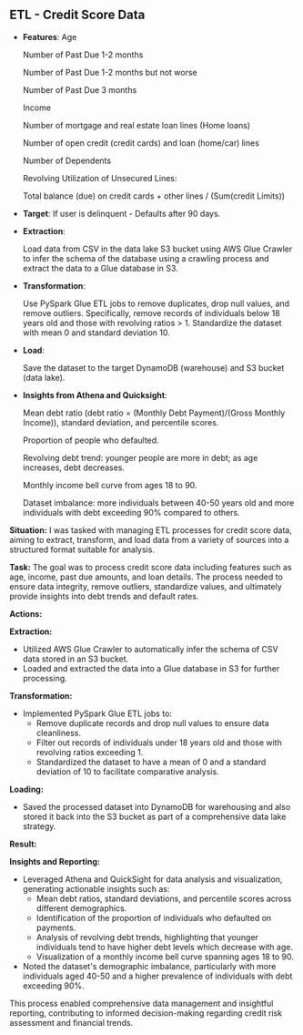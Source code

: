 ## ETL - Credit Score Data

- **Features**:
    Age
  
    Number of Past Due 1-2 months
  
    Number of Past Due 1-2 months but not worse
  
    Number of Past Due 3 months
  
    Income
  
    Number of mortgage and real estate loan lines (Home loans)
  
    Number of open credit (credit cards) and loan (home/car) lines
  
    Number of Dependents
  
    Revolving Utilization of Unsecured Lines:
  
    Total balance (due) on credit cards + other lines / (Sum(credit Limits))
  

- **Target**:
    If user is delinquent - Defaults after 90 days.

- **Extraction**:

    Load data from CSV in the data lake S3 bucket using AWS Glue Crawler to infer the schema of the database using a crawling process and extract the data to a Glue database in S3.

- **Transformation**:

    Use PySpark Glue ETL jobs to remove duplicates, drop null values, and remove outliers. Specifically, remove records of individuals below 18 years old and those with revolving ratios > 1. Standardize the dataset with mean 0 and standard deviation 10.

- **Load**:

    Save the dataset to the target DynamoDB (warehouse) and S3 bucket (data lake).
    
- **Insights from Athena and Quicksight**:

    Mean debt ratio (debt ratio = (Monthly Debt Payment)/(Gross Monthly Income)), standard deviation, and percentile scores.

    Proportion of people who defaulted.

    Revolving debt trend: younger people are more in debt; as age increases, debt decreases.

    Monthly income bell curve from ages 18 to 90.
    
    Dataset imbalance: more individuals between 40-50 years old and more individuals with debt exceeding 90% compared to others.
    

**Situation:**
I was tasked with managing ETL processes for credit score data, aiming to extract, transform, and load data from a variety of sources into a structured format suitable for analysis.

**Task:**
The goal was to process credit score data including features such as age, income, past due amounts, and loan details. The process needed to ensure data integrity, remove outliers, standardize values, and ultimately provide insights into debt trends and default rates.

**Actions:**

**Extraction:**
- Utilized AWS Glue Crawler to automatically infer the schema of CSV data stored in an S3 bucket.
- Loaded and extracted the data into a Glue database in S3 for further processing.

**Transformation:**
- Implemented PySpark Glue ETL jobs to:
  - Remove duplicate records and drop null values to ensure data cleanliness.
  - Filter out records of individuals under 18 years old and those with revolving ratios exceeding 1.
  - Standardized the dataset to have a mean of 0 and a standard deviation of 10 to facilitate comparative analysis.

**Loading:**
- Saved the processed dataset into DynamoDB for warehousing and also stored it back into the S3 bucket as part of a comprehensive data lake strategy.

**Result:**

**Insights and Reporting:**
- Leveraged Athena and QuickSight for data analysis and visualization, generating actionable insights such as:
  - Mean debt ratios, standard deviations, and percentile scores across different demographics.
  - Identification of the proportion of individuals who defaulted on payments.
  - Analysis of revolving debt trends, highlighting that younger individuals tend to have higher debt levels which decrease with age.
  - Visualization of a monthly income bell curve spanning ages 18 to 90.
- Noted the dataset's demographic imbalance, particularly with more individuals aged 40-50 and a higher prevalence of individuals with debt exceeding 90%.

This process enabled comprehensive data management and insightful reporting, contributing to informed decision-making regarding credit risk assessment and financial trends.
